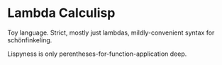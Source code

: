 Lambda Calculisp
======

Toy language. Strict, mostly just lambdas, mildly-convenient syntax for schönfinkeling.

Lispyness is only perentheses-for-function-application deep.
